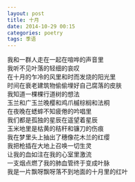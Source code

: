 ```yaml
---
layout: post
title: 十月
date: 2014-10-29 00:15
categories: poetry
tags: 季语
---
```


我和一群人走在一起在喧哗的声音里  
我听不见叶落的轻细的哀叹  
在十月的乍冷的风里和时而发烧的阳光里  
时间在衰老建筑物偷偷埋好自己腐落的皮肤  
我知道一棵棵行道树的想法  
玉兰和广玉兰晚樱和鸡爪槭棕榈和法桐  
在夜晚在蟋蟀不知疲倦的吟唱里  
我们都是孤独的星辰在遥望着星辰  
玉米地里是枯黄的秸秆和镰刀的伤痕  
我在梦里头上抽出了穗像花木兰的红缨  
我把枪插在大地上召唤一切生灵  
让我的血如注在我的心室里激流  
一支烟点燃了我的肺血管终于变成叶脉  
我是一片飘呀飘呀落不到地面的十月里的红叶  

